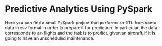 # Predictive Analytics Using PySpark
Here you can find a small PySpark project that performs an ETL from some data in csv format in order to prepare it for prediction. In particular, the data corresponds to air-flights and the task is to predict, given an aircraft, if it is going to have an unscheduled maintenance.
